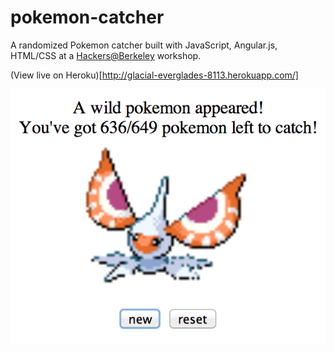 pokemon-catcher
===============

A randomized Pokemon catcher built with JavaScript, Angular.js, HTML/CSS at a [Hackers@Berkeley](http://hackersatberkeley.com/) workshop.

(View live on Heroku)[http://glacial-everglades-8113.herokuapp.com/]

![screenshot](/pokemon-catcher-screenshot.png)
